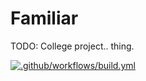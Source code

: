 # Familiar
TODO: College project.. thing.

[![.github/workflows/build.yml](https://github.com/plencka/Familiar/actions/workflows/build.yml/badge.svg)](https://github.com/plencka/Familiar/actions/workflows/build.yml)

